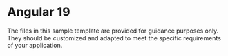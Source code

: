 # Angular 19

The files in this sample template are provided for guidance purposes only. They should be customized and adapted to meet the specific requirements of your application.
